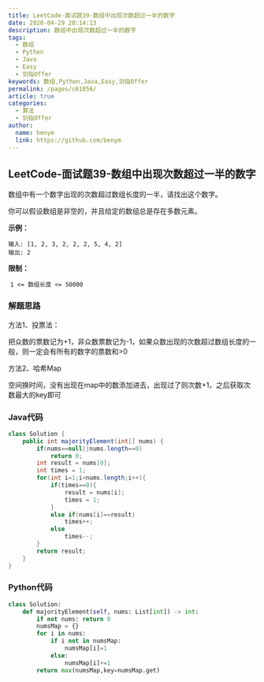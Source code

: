 ```yaml
---
title: LeetCode-面试题39-数组中出现次数超过一半的数字
date: 2020-04-29 20:14:13
description: 数组中出现次数超过一半的数字
tags: 
  - 数组
  - Python
  - Java
  - Easy
  - 剑指Offer
keywords: 数组,Python,Java,Easy,剑指Offer
permalink: /pages/c61856/
article: true
categories: 
  - 算法
  - 剑指Offer
author: 
  name: benym
  link: https://github.com/benym
---
```


## LeetCode-面试题39-数组中出现次数超过一半的数字 

数组中有一个数字出现的次数超过数组长度的一半，请找出这个数字。

你可以假设数组是非空的，并且给定的数组总是存在多数元素。

 <!--more-->

**示例：**

```
输入: [1, 2, 3, 2, 2, 2, 5, 4, 2]
输出: 2
```

**限制：**

​	`1 <= 数组长度 <= 50000`

### 解题思路

方法1、投票法：

把众数的票数记为+1，非众数票数记为-1，如果众数出现的次数超过数组长度的一般，则一定会有所有的数字的票数和>0

方法2、哈希Map

空间换时间，没有出现在map中的数添加进去，出现过了则次数+1，之后获取次数最大的key即可

### Java代码

```java
class Solution {
    public int majorityElement(int[] nums) {
        if(nums==null||nums.length==0)
            return 0;
        int result = nums[0];
        int times = 1;
        for(int i=1;i<nums.length;i++){
            if(times==0){
                result = nums[i];
                times = 1;
            }
            else if(nums[i]==result)
                times++;
            else
                times--;
        }
        return result;
    }
}
```

### Python代码

```python
class Solution:
    def majorityElement(self, nums: List[int]) -> int:
        if not nums: return 0
        numsMap = {}
        for i in nums:
            if i not in numsMap:
                numsMap[i]=1
            else:
                numsMap[i]+=1
        return max(numsMap,key=numsMap.get)
```

